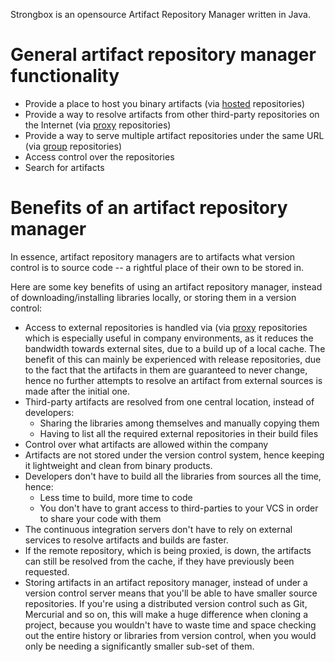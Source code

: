 Strongbox is an opensource Artifact Repository Manager written in Java.

# General artifact repository manager functionality
* Provide a place to host you binary artifacts (via [hosted](Repositories#hosted) repositories)
* Provide a way to resolve artifacts from other third-party repositories on the Internet (via [proxy](Repositories#proxy) repositories)
* Provide a way to serve multiple artifact repositories under the same URL (via [group](Repositories#group) repositories)
* Access control over the repositories
* Search for artifacts

# Benefits of an artifact repository manager
In essence, artifact repository managers are to artifacts what version control is to source code -- a rightful place of their own to be stored in.

Here are some key benefits of using an artifact repository manager, instead of downloading/installing libraries locally, or storing them in a version control:
* Access to external repositories is handled via (via [proxy](Repositories#proxy) repositories which is especially useful in company environments, as it reduces the bandwidth towards external sites, due to a build up of a local cache. The benefit of this can mainly be experienced with release repositories, due to the fact that the artifacts in them are guaranteed to never change, hence no further attempts to resolve an artifact from external sources is made after the initial one.
* Third-party artifacts are resolved from one central location, instead of developers:
  * Sharing the libraries among themselves and manually copying them
  * Having to list all the required external repositories in their build files
* Control over what artifacts are allowed within the company
* Artifacts are not stored under the version control system, hence keeping it lightweight and clean from binary products.
* Developers don't have to build all the libraries from sources all the time, hence:
  * Less time to build, more time to code
  * You don't have to grant access to third-parties to your VCS in order to share your code with them
* The continuous integration servers don't have to rely on external services to resolve artifacts and builds are faster.
* If the remote repository, which is being proxied, is down, the artifacts can still be resolved from the cache, if they have previously been requested.
* Storing artifacts in an artifact repository manager, instead of under a version control server means that you'll be able to have smaller source repositories. If you're using a distributed version control such as Git, Mercurial and so on, this will make a huge difference when cloning a project, because you wouldn't have to waste time and space checking out the entire history or libraries from version control, when you would only be needing a significantly smaller sub-set of them.
